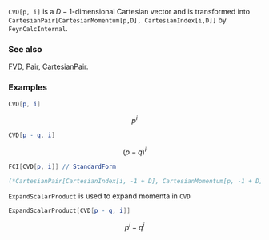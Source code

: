 `CVD[p, i]` is a $D-1$-dimensional Cartesian vector and is transformed into `CartesianPair[CartesianMomentum[p,D], CartesianIndex[i,D]]` by `FeynCalcInternal`.

### See also

[FVD](FVD), [Pair](Pair), [CartesianPair](CartesianPair).

### Examples

```mathematica
CVD[p, i]
```

$$p^i$$

```mathematica
CVD[p - q, i]
```

$$(p-q)^i$$

```mathematica
FCI[CVD[p, i]] // StandardForm

(*CartesianPair[CartesianIndex[i, -1 + D], CartesianMomentum[p, -1 + D]]*)
```

`ExpandScalarProduct` is used to expand momenta in `CVD`

```mathematica
ExpandScalarProduct[CVD[p - q, i]]
```

$$p^i-q^i$$